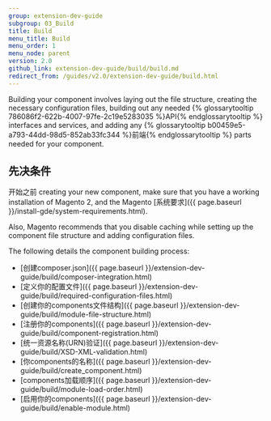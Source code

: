 ```yaml
---
group: extension-dev-guide
subgroup: 03_Build
title: Build
menu_title: Build
menu_order: 1
menu_node: parent
version: 2.0
github_link: extension-dev-guide/build/build.md
redirect_from: /guides/v2.0/extension-dev-guide/build.html
---
```


Building your component involves laying out the file structure, creating the necessary configuration files, building out any needed {% glossarytooltip 786086f2-622b-4007-97fe-2c19e5283035 %}API{% endglossarytooltip %} interfaces and services, and adding any {% glossarytooltip b00459e5-a793-44dd-98d5-852ab33fc344 %}前端{% endglossarytooltip %} parts needed for your component.

<h2 id="create-component-basics">先决条件</h2>
开始之前 creating your new component, make sure that you have a working installation of Magento 2, and the Magento [系统要求]({{ page.baseurl }}/install-gde/system-requirements.html).

Also, Magento recommends that you disable caching while setting up the component file structure and adding configuration files.

The following details the component building process:

*	[创建composer.json]({{ page.baseurl }}/extension-dev-guide/build/composer-integration.html)
*	[定义你的配置文件]({{ page.baseurl }}/extension-dev-guide/build/required-configuration-files.html)
*	[创建你的components文件结构]({{ page.baseurl }}/extension-dev-guide/build/module-file-structure.html)
*	[注册你的components]({{ page.baseurl }}/extension-dev-guide/build/component-registration.html)
*	[统一资源名称(URN)验证]({{ page.baseurl }}/extension-dev-guide/build/XSD-XML-validation.html)
*	[你components的名称]({{ page.baseurl }}/extension-dev-guide/build/create_component.html)
*	[components加载顺序]({{ page.baseurl }}/extension-dev-guide/build/module-load-order.html)
*	[启用你的components]({{ page.baseurl }}/extension-dev-guide/build/enable-module.html)
